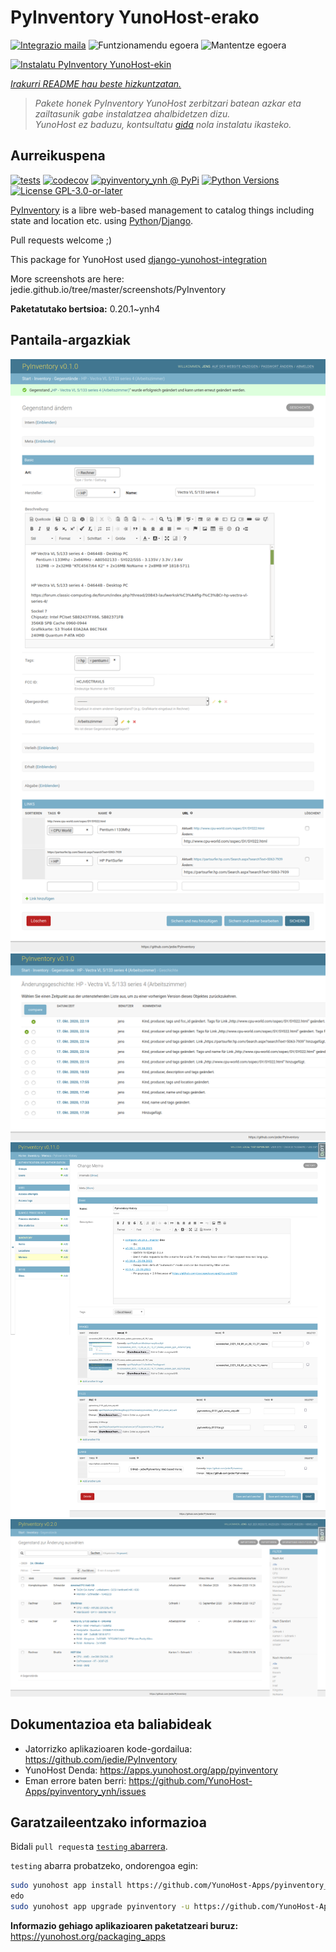 <!--
Ohart ongi: README hau automatikoki sortu da <https://github.com/YunoHost/apps/tree/master/tools/readme_generator>ri esker
EZ editatu eskuz.
-->

# PyInventory YunoHost-erako

[![Integrazio maila](https://apps.yunohost.org/badge/integration/pyinventory)](https://ci-apps.yunohost.org/ci/apps/pyinventory/)
![Funtzionamendu egoera](https://apps.yunohost.org/badge/state/pyinventory)
![Mantentze egoera](https://apps.yunohost.org/badge/maintained/pyinventory)

[![Instalatu PyInventory YunoHost-ekin](https://install-app.yunohost.org/install-with-yunohost.svg)](https://install-app.yunohost.org/?app=pyinventory)

*[Irakurri README hau beste hizkuntzatan.](./ALL_README.md)*

> *Pakete honek PyInventory YunoHost zerbitzari batean azkar eta zailtasunik gabe instalatzea ahalbidetzen dizu.*  
> *YunoHost ez baduzu, kontsultatu [gida](https://yunohost.org/install) nola instalatu ikasteko.*

## Aurreikuspena

[![tests](https://github.com/YunoHost-Apps/pyinventory_ynh/actions/workflows/tests.yml/badge.svg?branch=main)](https://github.com/YunoHost-Apps/pyinventory_ynh/actions/workflows/tests.yml)
[![codecov](https://codecov.io/github/jedie/pyinventory_ynh/branch/main/graph/badge.svg)](https://app.codecov.io/github/jedie/pyinventory_ynh)
[![pyinventory_ynh @ PyPi](https://img.shields.io/pypi/v/pyinventory_ynh?label=pyinventory_ynh%20%40%20PyPi)](https://pypi.org/project/pyinventory_ynh/)
[![Python Versions](https://img.shields.io/pypi/pyversions/pyinventory_ynh)](https://github.com/YunoHost-Apps/pyinventory_ynh/blob/main/pyproject.toml)
[![License GPL-3.0-or-later](https://img.shields.io/pypi/l/pyinventory_ynh)](https://github.com/YunoHost-Apps/pyinventory_ynh/blob/main/LICENSE)

[PyInventory](https://github.com/jedie/PyInventory) is a libre web-based management to catalog things including state and location etc. using [Python](https://www.python.org/)/[Django](https://www.djangoproject.com/).

Pull requests welcome ;)

This package for YunoHost used [django-yunohost-integration](https://github.com/YunoHost-Apps/django_yunohost_integration)

More screenshots are here: jedie.github.io/tree/master/screenshots/PyInventory


**Paketatutako bertsioa:** 0.20.1~ynh4

## Pantaila-argazkiak

![PyInventory(r)en pantaila-argazkia](./doc/screenshots/pyinventory_v010_screenshot_2.png)
![PyInventory(r)en pantaila-argazkia](./doc/screenshots/pyinventory_v010_screenshot_3.png)
![PyInventory(r)en pantaila-argazkia](./doc/screenshots/pyinventory_v0110_screenshot_memo_1.png)
![PyInventory(r)en pantaila-argazkia](./doc/screenshots/pyinventory_v020_screenshot_1.png)

## Dokumentazioa eta baliabideak

- Jatorrizko aplikazioaren kode-gordailua: <https://github.com/jedie/PyInventory>
- YunoHost Denda: <https://apps.yunohost.org/app/pyinventory>
- Eman errore baten berri: <https://github.com/YunoHost-Apps/pyinventory_ynh/issues>

## Garatzaileentzako informazioa

Bidali `pull request`a [`testing` abarrera](https://github.com/YunoHost-Apps/pyinventory_ynh/tree/testing).

`testing` abarra probatzeko, ondorengoa egin:

```bash
sudo yunohost app install https://github.com/YunoHost-Apps/pyinventory_ynh/tree/testing --debug
edo
sudo yunohost app upgrade pyinventory -u https://github.com/YunoHost-Apps/pyinventory_ynh/tree/testing --debug
```

**Informazio gehiago aplikazioaren paketatzeari buruz:** <https://yunohost.org/packaging_apps>
